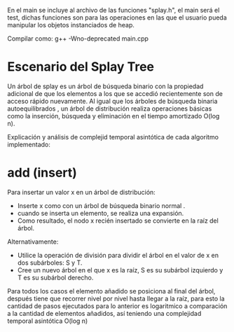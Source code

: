 En el main se incluye al archivo de las funciones "splay.h", el main será el test, dichas funciones son para las operaciones en las que el usuario pueda manipular los objetos instanciados de heap.

Compilar como: g++ -Wno-deprecated main.cpp

# Escenario del Splay Tree

Un árbol de splay es un árbol de búsqueda binario con la propiedad adicional de que los elementos a los que se accedió recientemente son de acceso rápido nuevamente. Al igual que los árboles de búsqueda binaria autoequilibrados , un árbol de distribución realiza operaciones básicas como la inserción, búsqueda y eliminación en el tiempo amortizado O(log n).

Explicación y análisis de complejid temporal asintótica de cada algoritmo implementado:

# add (insert)

Para insertar un valor x en un árbol de distribución:
* Inserte x como con un árbol de búsqueda binario normal .
* cuando se inserta un elemento, se realiza una expansión.
* Como resultado, el nodo x recién insertado se convierte en la raíz del árbol.

Alternativamente:
* Utilice la operación de división para dividir el árbol en el valor de x en dos subárboles: S y T.
* Cree un nuevo árbol en el que x es la raíz, S es su subárbol izquierdo y T es su subárbol derecho.

Para todos los casos el elemento añadido se posiciona al final del árbol, después tiene que recorrer nivel por nivel hasta llegar a la raíz, para esto la cantidad de pasos ejecutados para lo anterior es logaritmico a comparación a la cantidad de elementos añadidos, así teniendo una complejidad temporal asintótica O(log n)


